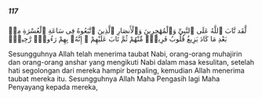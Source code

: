 ##### 117

<span class="ayah">لَّقَد تَّابَ ٱللَّهُ عَلَى ٱلنَّبِىِّ وَٱلْمُهَٰجِرِينَ وَٱلْأَنصَارِ ٱلَّذِينَ ٱتَّبَعُوهُ فِى سَاعَةِ ٱلْعُسْرَةِ مِنۢ بَعْدِ مَا كَادَ يَزِيغُ قُلُوبُ فَرِيقٍۢ مِّنْهُمْ ثُمَّ تَابَ عَلَيْهِمْ ۚ إِنَّهُۥ بِهِمْ رَءُوفٌۭ رَّحِيمٌۭ</span>

<span class="ayah_translation">Sesungguhnya Allah telah menerima taubat Nabi, orang-orang muhajirin dan orang-orang anshar yang mengikuti Nabi dalam masa kesulitan, setelah hati segolongan dari mereka hampir berpaling, kemudian Allah menerima taubat mereka itu. Sesungguhnya Allah Maha Pengasih lagi Maha Penyayang kepada mereka,</span>
